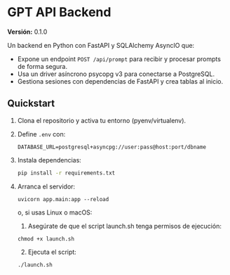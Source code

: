 # GPT API Backend

**Versión:** 0.1.0

Un backend en Python con FastAPI y SQLAlchemy AsyncIO que:

- Expone un endpoint `POST /api/prompt` para recibir y procesar prompts de forma segura.  
- Usa un driver asíncrono psycopg v3 para conectarse a PostgreSQL.  
- Gestiona sesiones con dependencias de FastAPI y crea tablas al inicio.

## Quickstart

1. Clona el repositorio y activa tu entorno (pyenv/virtualenv).  
2. Define `.env` con:
   ```env
   DATABASE_URL=postgresql+asyncpg://user:pass@host:port/dbname
   ```
3. Instala dependencias:
    ```bash
    pip install -r requirements.txt
    ```

4. Arranca el servidor:
    ```
    uvicorn app.main:app --reload
    ```
    o, si usas Linux o macOS:
    1. Asegúrate de que el script launch.sh tenga permisos de ejecución:
    ```
    chmod +x launch.sh
    ```
    2. Ejecuta el script:
    ```
    ./launch.sh
    ```





